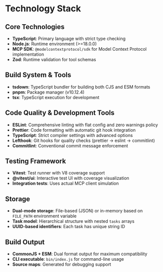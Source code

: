 # Technology Stack

## Core Technologies

- **TypeScript**: Primary language with strict type checking
- **Node.js**: Runtime environment (>=18.0.0)
- **MCP SDK**: `@modelcontextprotocol/sdk` for Model Context Protocol implementation
- **Zod**: Runtime validation for tool schemas

## Build System & Tools

- **tsdown**: TypeScript bundler for building both CJS and ESM formats
- **pnpm**: Package manager (v10.12.4)
- **tsx**: TypeScript execution for development

## Code Quality & Development Tools

- **ESLint**: Comprehensive linting with flat config and zero warnings policy
- **Prettier**: Code formatting with automatic git hook integration
- **TypeScript**: Strict compiler settings with advanced options
- **Lefthook**: Git hooks for quality checks (prettier → eslint → commitlint)
- **Commitlint**: Conventional commit message enforcement

## Testing Framework

- **Vitest**: Test runner with V8 coverage support
- **@vitest/ui**: Interactive test UI with coverage visualization
- **Integration tests**: Uses actual MCP client simulation

## Storage

- **Dual-mode storage**: File-based (JSON) or in-memory based on `FILE_PATH` environment variable
- **Task model**: Hierarchical structure with nested `tasks` arrays
- **UUID-based identifiers**: Each task has unique string ID

## Build Output

- **CommonJS + ESM**: Dual format output for maximum compatibility
- **CLI executable**: `bin/index.js` for command-line usage
- **Source maps**: Generated for debugging support

